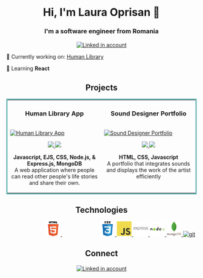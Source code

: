 <h1 align="center">Hi, I'm Laura Oprisan 👋</h1>
<h3 align="center">I'm a software engineer from Romania</h3>
<p align="center">
    <a href="https://www.linkedin.com/in/laura-oprisan-680967256/" target="blank">
        <img align="center" src="https://raw.githubusercontent.com/rahuldkjain/github-profile-readme-generator/master/src/images/icons/Social/linked-in-alt.svg" alt="Linked in account" height="20" width="27" />
    </a>
    <!-- <a href="https://www.facebook.com/laura.isbasoiu" target="blank">
        <img align="center" src="https://raw.githubusercontent.com/rahuldkjain/github-profile-readme-generator/master/src/images/icons/Social/facebook.svg" alt="Facebook account" height="20" width="27" />
    </a> -->
</p>


 🔭 Currently working on: [Human Library](https://github.com/lauraoprisan/human-library)

 🌱 Learning **React**


<h2 align="center">Projects</h2>
<table bordercolor="#66b2b2">
  
  <tr>
    <td width="50%" valign="top">
      <h3 align="center">Human Library App</h3>
        <br />
        <a target="_blank" href="">
            <img src="media/human-library.gif" width="100%" alt="Human Library App"/>
        </a>
        <br />
        <p align="center">
        
<a href="https://github.com/lauraoprisan/human-library" target="_blank">
    <img src="https://img.shields.io/static/v1?message=Github repo&color=#24292f"/>
    <img src="https://img.shields.io/badge/-Github_repo-#24292f"/>
</a>  
<!-- <a href="" target="_blank">
    <img src="https://img.shields.io/static/v1?label=Website&message=Website&color=blue"/>
</a> -->
</p>
<p align="center"><strong>Javascript, EJS, CSS, Node.js, & Express.js, MongoDB</strong> 
<br />
 A web application where people can read other people's life stories and share their own.</p>
</td>
<td width="50%" valign="top">
    <h3 align="center">Sound Designer Portfolio</h3>
        <br />
    <a target="_blank" href="https://alexandruoprisan.eu/">
            <img src="media/sound-designer.gif" width="100%"  alt="Sound Designer Portfolio"/>
    </a>
    <br />
    <p align="center">
        
<a href="https://github.com/lauraoprisan/alex-sound-design" target="_blank">
    <img src="https://img.shields.io/static/v1?message=Github repo&color=#24292f"/>
</a>
<a href="https://alexandruoprisan.eu/" target="_blank">
    <img src="https://img.shields.io/static/v1?message=Website&color=blue"/>
</a>
</p>
<p align="center"><strong>HTML, CSS, Javascript</strong>
<br />
 A portfolio that integrates sounds and displays the work of the artist efficiently</p>
</td>
  </tr>
  
</table>


<h2 align="center">Technologies</h2>
<p align="center"> 
    <a href="https://www.w3.org/html/" target="_blank" rel="noreferrer" style="margin: 0 100px;" > 
        <img src="https://raw.githubusercontent.com/devicons/devicon/master/icons/html5/html5-original-wordmark.svg" alt="html5" width="40" height="40"/> 
    </a>
    <a href="https://www.w3schools.com/css/" target="_blank" rel="noreferrer"> 
        <img src="https://raw.githubusercontent.com/devicons/devicon/master/icons/css3/css3-original-wordmark.svg" alt="css3" width="40" height="40"/> 
    </a> 
    <a href="https://developer.mozilla.org/en-US/docs/Web/JavaScript" target="_blank" rel="noreferrer" > 
        <img src="https://raw.githubusercontent.com/devicons/devicon/master/icons/javascript/javascript-original.svg" alt="javascript" width="40" height="40"/> 
    </a>
    <a href="https://expressjs.com" target="_blank" rel="noreferrer"> 
        <img src="https://raw.githubusercontent.com/devicons/devicon/master/icons/express/express-original-wordmark.svg" alt="express" width="40" height="40"/> 
    </a>
    <a href="https://nodejs.org" target="_blank" rel="noreferrer" > 
        <img src="https://raw.githubusercontent.com/devicons/devicon/master/icons/nodejs/nodejs-original-wordmark.svg" alt="nodejs" width="40" height="40"/> 
    </a>   
    <a href="https://www.mongodb.com/" target="_blank" rel="noreferrer" > 
        <img src="https://raw.githubusercontent.com/devicons/devicon/master/icons/mongodb/mongodb-original-wordmark.svg" alt="mongodb" width="40" height="40"/> 
    </a>
    <a href="https://git-scm.com/" target="_blank" rel="noreferrer" > 
        <img src="https://www.vectorlogo.zone/logos/git-scm/git-scm-icon.svg" alt="git" width="40" height="40"/> 
    </a>
</p>
<!-- <h2 align="center">Tools</h2>
<p align="center"> 
    <a href="https://www.figma.com/" target="_blank" rel="noreferrer"> 
        <img src="https://www.vectorlogo.zone/logos/figma/figma-icon.svg" alt="figma" width="40" height="40"/> 
    </a> 
    <a href="https://www.photoshop.com/en" target="_blank" rel="noreferrer"> 
        <img src="https://raw.githubusercontent.com/devicons/devicon/master/icons/photoshop/photoshop-line.svg" alt="photoshop" width="40" height="40"/> 
    </a> 
    <a href="https://postman.com" target="_blank" rel="noreferrer"> 
        <img src="https://www.vectorlogo.zone/logos/getpostman/getpostman-icon.svg" alt="postman" width="40" height="40"/> 
    </a>
    <a href="https://git-scm.com/" target="_blank" rel="noreferrer"> 
        <img src="https://www.vectorlogo.zone/logos/git-scm/git-scm-icon.svg" alt="git" width="40" height="40"/> 
    </a>
</p> -->
<h2 align="center">Connect</h2>
<p align="center">
    <a href="https://www.linkedin.com/in/laura-oprisan-680967256/" target="blank">
        <img align="center" src="https://raw.githubusercontent.com/rahuldkjain/github-profile-readme-generator/master/src/images/icons/Social/linked-in-alt.svg" alt="Linked in account" height="30" width="40" />
    </a>
    <!-- <a href="https://fb.com/https://www.facebook.com/laura.isbasoiu" target="blank">
        <img align="center" src="https://raw.githubusercontent.com/rahuldkjain/github-profile-readme-generator/master/src/images/icons/Social/facebook.svg" alt="https://www.facebook.com/laura.isbasoiu" height="30" width="40" />
    </a> -->
</p>
